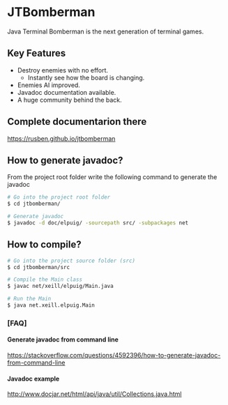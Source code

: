# JTBomberman
Java Terminal Bomberman is the next generation of terminal games.

## Key Features

* Destroy enemies with no effort.
  - Instantly see how the board is changing.
* Enemies AI improved.
* Javadoc documentation available.
* A huge community behind the back.

## Complete documentarion there
https://rusben.github.io/jtbomberman

## How to generate javadoc?

From the project root folder write the following command to generate the javadoc

```bash
# Go into the project root folder
$ cd jtbomberman/

# Generate javadoc
$ javadoc -d doc/elpuig/ -sourcepath src/ -subpackages net
```

## How to compile?
```bash
# Go into the project source folder (src)
$ cd jtbomberman/src

# Compile the Main class
$ javac net/xeill/elpuig/Main.java

# Run the Main
$ java net.xeill.elpuig.Main
```

### [FAQ]

#### Generate javadoc from command line

https://stackoverflow.com/questions/4592396/how-to-generate-javadoc-from-command-line

#### Javadoc example

http://www.docjar.net/html/api/java/util/Collections.java.html
